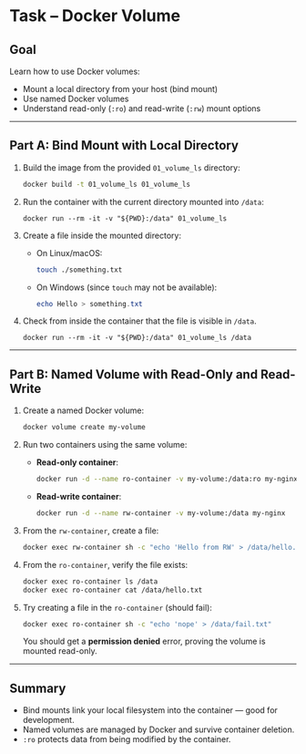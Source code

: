 
# Task – Docker Volume

## Goal

Learn how to use Docker volumes:
- Mount a local directory from your host (bind mount)
- Use named Docker volumes
- Understand read-only (`:ro`) and read-write (`:rw`) mount options

---

## Part A: Bind Mount with Local Directory

1. Build the image from the provided `01_volume_ls` directory:

   ```bash
   docker build -t 01_volume_ls 01_volume_ls
   ```

2. Run the container with the current directory mounted into `/data`:


     ```
     docker run --rm -it -v "${PWD}:/data" 01_volume_ls
     ```

3. Create a file inside the mounted directory:

   - On Linux/macOS:

     ```bash
     touch ./something.txt
     ```

   - On Windows (since `touch` may not be available):

     ```powershell
     echo Hello > something.txt
     ```

4. Check from inside the container that the file is visible in `/data`.

     ```
     docker run --rm -it -v "${PWD}:/data" 01_volume_ls /data
     ```

---

## Part B: Named Volume with Read-Only and Read-Write

1. Create a named Docker volume:

   ```bash
   docker volume create my-volume
   ```

2. Run two containers using the same volume:

   - **Read-only container**:

     ```bash
     docker run -d --name ro-container -v my-volume:/data:ro my-nginx
     ```

   - **Read-write container**:

     ```bash
     docker run -d --name rw-container -v my-volume:/data my-nginx
     ```

3. From the `rw-container`, create a file:

   ```bash
   docker exec rw-container sh -c "echo 'Hello from RW' > /data/hello.txt"
   ```

4. From the `ro-container`, verify the file exists:

   ```bash
   docker exec ro-container ls /data
   docker exec ro-container cat /data/hello.txt
   ```

5. Try creating a file in the `ro-container` (should fail):

   ```bash
   docker exec ro-container sh -c "echo 'nope' > /data/fail.txt"
   ```

   You should get a **permission denied** error, proving the volume is mounted read-only.

---

## Summary

- Bind mounts link your local filesystem into the container — good for development.
- Named volumes are managed by Docker and survive container deletion.
- `:ro` protects data from being modified by the container.
